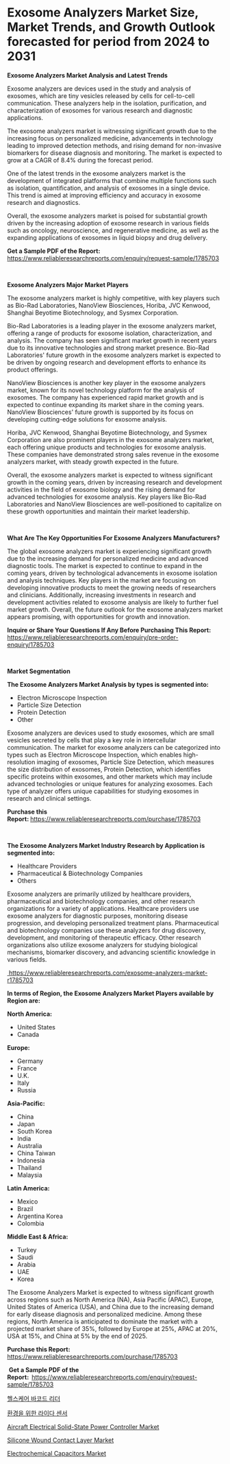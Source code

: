 <p><h1>Exosome Analyzers Market Size, Market Trends, and Growth Outlook forecasted for period from 2024 to 2031</h1></p><p><strong>Exosome Analyzers Market Analysis and Latest Trends</strong></p>
<p><p>Exosome analyzers are devices used in the study and analysis of exosomes, which are tiny vesicles released by cells for cell-to-cell communication. These analyzers help in the isolation, purification, and characterization of exosomes for various research and diagnostic applications.</p><p>The exosome analyzers market is witnessing significant growth due to the increasing focus on personalized medicine, advancements in technology leading to improved detection methods, and rising demand for non-invasive biomarkers for disease diagnosis and monitoring. The market is expected to grow at a CAGR of 8.4% during the forecast period.</p><p>One of the latest trends in the exosome analyzers market is the development of integrated platforms that combine multiple functions such as isolation, quantification, and analysis of exosomes in a single device. This trend is aimed at improving efficiency and accuracy in exosome research and diagnostics.</p><p>Overall, the exosome analyzers market is poised for substantial growth driven by the increasing adoption of exosome research in various fields such as oncology, neuroscience, and regenerative medicine, as well as the expanding applications of exosomes in liquid biopsy and drug delivery.</p></p>
<p><strong>Get a Sample PDF of the Report:&nbsp;</strong> <a href="https://www.reliableresearchreports.com/enquiry/request-sample/1785703">https://www.reliableresearchreports.com/enquiry/request-sample/1785703</a></p>
<p>&nbsp;</p>
<p><strong>Exosome Analyzers Major Market Players</strong></p>
<p><p>The exosome analyzers market is highly competitive, with key players such as Bio-Rad Laboratories, NanoView Biosciences, Horiba, JVC Kenwood, Shanghai Beyotime Biotechnology, and Sysmex Corporation. </p><p>Bio-Rad Laboratories is a leading player in the exosome analyzers market, offering a range of products for exosome isolation, characterization, and analysis. The company has seen significant market growth in recent years due to its innovative technologies and strong market presence. Bio-Rad Laboratories' future growth in the exosome analyzers market is expected to be driven by ongoing research and development efforts to enhance its product offerings.</p><p>NanoView Biosciences is another key player in the exosome analyzers market, known for its novel technology platform for the analysis of exosomes. The company has experienced rapid market growth and is expected to continue expanding its market share in the coming years. NanoView Biosciences' future growth is supported by its focus on developing cutting-edge solutions for exosome analysis.</p><p>Horiba, JVC Kenwood, Shanghai Beyotime Biotechnology, and Sysmex Corporation are also prominent players in the exosome analyzers market, each offering unique products and technologies for exosome analysis. These companies have demonstrated strong sales revenue in the exosome analyzers market, with steady growth expected in the future.</p><p>Overall, the exosome analyzers market is expected to witness significant growth in the coming years, driven by increasing research and development activities in the field of exosome biology and the rising demand for advanced technologies for exosome analysis. Key players like Bio-Rad Laboratories and NanoView Biosciences are well-positioned to capitalize on these growth opportunities and maintain their market leadership.</p></p>
<p>&nbsp;</p>
<p><strong>What Are The Key Opportunities For Exosome Analyzers Manufacturers?</strong></p>
<p><p>The global exosome analyzers market is experiencing significant growth due to the increasing demand for personalized medicine and advanced diagnostic tools. The market is expected to continue to expand in the coming years, driven by technological advancements in exosome isolation and analysis techniques. Key players in the market are focusing on developing innovative products to meet the growing needs of researchers and clinicians. Additionally, increasing investments in research and development activities related to exosome analysis are likely to further fuel market growth. Overall, the future outlook for the exosome analyzers market appears promising, with opportunities for growth and innovation.</p></p>
<p><strong>Inquire or Share Your Questions If Any Before Purchasing This Report:</strong> <a href="https://www.reliableresearchreports.com/enquiry/pre-order-enquiry/1785703">https://www.reliableresearchreports.com/enquiry/pre-order-enquiry/1785703</a></p>
<p>&nbsp;</p>
<p><strong>Market Segmentation</strong></p>
<p><strong>The Exosome Analyzers Market Analysis by types is segmented into:</strong></p>
<p><ul><li>Electron Microscope Inspection</li><li>Particle Size Detection</li><li>Protein Detection</li><li>Other</li></ul></p>
<p><p>Exosome analyzers are devices used to study exosomes, which are small vesicles secreted by cells that play a key role in intercellular communication. The market for exosome analyzers can be categorized into types such as Electron Microscope Inspection, which enables high-resolution imaging of exosomes, Particle Size Detection, which measures the size distribution of exosomes, Protein Detection, which identifies specific proteins within exosomes, and other markets which may include advanced technologies or unique features for analyzing exosomes. Each type of analyzer offers unique capabilities for studying exosomes in research and clinical settings.</p></p>
<p><strong>Purchase this Report:&nbsp;</strong><a href="https://www.reliableresearchreports.com/purchase/1785703">https://www.reliableresearchreports.com/purchase/1785703</a></p>
<p>&nbsp;</p>
<p><strong>The Exosome Analyzers Market Industry Research by Application is segmented into:</strong></p>
<p><ul><li>Healthcare Providers</li><li>Pharmaceutical & Biotechnology Companies</li><li>Others</li></ul></p>
<p><p>Exosome analyzers are primarily utilized by healthcare providers, pharmaceutical and biotechnology companies, and other research organizations for a variety of applications. Healthcare providers use exosome analyzers for diagnostic purposes, monitoring disease progression, and developing personalized treatment plans. Pharmaceutical and biotechnology companies use these analyzers for drug discovery, development, and monitoring of therapeutic efficacy. Other research organizations also utilize exosome analyzers for studying biological mechanisms, biomarker discovery, and advancing scientific knowledge in various fields.</p></p>
<p><a href="https://www.reliableresearchreports.com/exosome-analyzers-market-r1785703">&nbsp;https://www.reliableresearchreports.com/exosome-analyzers-market-r1785703</a></p>
<p><strong>In terms of Region, the Exosome Analyzers Market Players available by Region are:</strong></p>
<p>
    <p> <strong> North America: </strong>
        <ul>
            <li>United States</li>
            <li>Canada</li>
        </ul>
        </p> 
    <p> <strong> Europe: </strong>
        <ul>
            <li>Germany</li>
            <li>France</li>
            <li>U.K.</li>
            <li>Italy</li>
            <li>Russia</li>
        </ul>
        </p> 
    <p> <strong> Asia-Pacific: </strong>
        <ul>
            <li>China</li>
            <li>Japan</li>
            <li>South Korea</li>
            <li>India</li>
            <li>Australia</li>
            <li>China Taiwan</li>
            <li>Indonesia</li>
            <li>Thailand</li>
            <li>Malaysia</li>
        </ul>
        </p> 
    <p> <strong> Latin America: </strong>
        <ul>
            <li>Mexico</li>
            <li>Brazil</li>
            <li>Argentina Korea</li>
            <li>Colombia</li>
        </ul>
        </p> 
    <p> <strong> Middle East & Africa: </strong>
        <ul>
            <li>Turkey</li>
            <li>Saudi</li>
            <li>Arabia</li>
            <li>UAE</li>
            <li>Korea</li>
        </ul>
    </p>
    </p>
<p><p>The Exosome Analyzers Market is expected to witness significant growth across regions such as North America (NA), Asia Pacific (APAC), Europe, United States of America (USA), and China due to the increasing demand for early disease diagnosis and personalized medicine. Among these regions, North America is anticipated to dominate the market with a projected market share of 35%, followed by Europe at 25%, APAC at 20%, USA at 15%, and China at 5% by the end of 2025.</p></p>
<p><strong>Purchase this Report: </strong><a href="https://www.reliableresearchreports.com/purchase/1785703">https://www.reliableresearchreports.com/purchase/1785703</a></p>
<p>&nbsp;<strong>Get a Sample PDF of the Report:&nbsp;&nbsp;</strong><a href="https://www.reliableresearchreports.com/enquiry/request-sample/1785703">https://www.reliableresearchreports.com/enquiry/request-sample/1785703</a></p>
<p><strong></strong></p>
<p><p><a href="https://github.com/bunxhcci35271755/Market-Research-Report-List-2/blob/main/935718098844.md">헬스케어 바코드 리더</a></p><p><a href="https://github.com/mofijurk071/Market-Research-Report-List-1/blob/main/445841998843.md">환경을 위한 라이다 센서</a></p><p><a href="https://github.com/shotows/Market-Research-Report-List-2/blob/main/aircraft-electrical-solid-state-power-controller-market.md">Aircraft Electrical Solid-State Power Controller Market</a></p><p><a href="https://www.linkedin.com/pulse/silicone-wound-contact-layer-market-exploring-share-trends-ft2de">Silicone Wound Contact Layer Market</a></p><p><a href="https://www.linkedin.com/pulse/decoding-electrochemical-capacitors-market-metrics-share-trends-57xie">Electrochemical Capacitors Market</a></p></p>